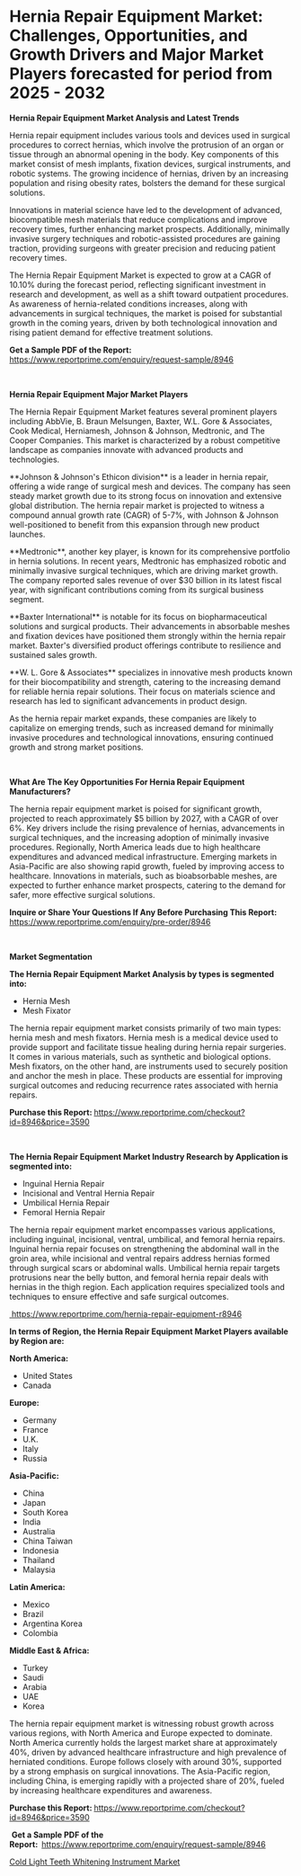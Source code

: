 <p><h1>Hernia Repair Equipment Market: Challenges, Opportunities, and Growth Drivers and Major Market Players forecasted for period from 2025 - 2032</h1></p><p><strong>Hernia Repair Equipment Market Analysis and Latest Trends</strong></p>
<p><p>Hernia repair equipment includes various tools and devices used in surgical procedures to correct hernias, which involve the protrusion of an organ or tissue through an abnormal opening in the body. Key components of this market consist of mesh implants, fixation devices, surgical instruments, and robotic systems. The growing incidence of hernias, driven by an increasing population and rising obesity rates, bolsters the demand for these surgical solutions.</p><p>Innovations in material science have led to the development of advanced, biocompatible mesh materials that reduce complications and improve recovery times, further enhancing market prospects. Additionally, minimally invasive surgery techniques and robotic-assisted procedures are gaining traction, providing surgeons with greater precision and reducing patient recovery times.</p><p>The Hernia Repair Equipment Market is expected to grow at a CAGR of 10.10% during the forecast period, reflecting significant investment in research and development, as well as a shift toward outpatient procedures. As awareness of hernia-related conditions increases, along with advancements in surgical techniques, the market is poised for substantial growth in the coming years, driven by both technological innovation and rising patient demand for effective treatment solutions.</p></p>
<p><strong>Get a Sample PDF of the Report:&nbsp;</strong> <a href="https://www.reportprime.com/enquiry/request-sample/8946?utm_campaign=3107&utm_medium=2&utm_source=Github&utm_content=ia&utm_term=20032025&utm_id=hernia-repair-equipment">https://www.reportprime.com/enquiry/request-sample/8946</a></p>
<p>&nbsp;</p>
<p><strong>Hernia Repair Equipment Major Market Players</strong></p>
<p><p>The Hernia Repair Equipment Market features several prominent players including AbbVie, B. Braun Melsungen, Baxter, W.L. Gore & Associates, Cook Medical, Herniamesh, Johnson & Johnson, Medtronic, and The Cooper Companies. This market is characterized by a robust competitive landscape as companies innovate with advanced products and technologies.</p><p>**Johnson & Johnson's Ethicon division** is a leader in hernia repair, offering a wide range of surgical mesh and devices. The company has seen steady market growth due to its strong focus on innovation and extensive global distribution. The hernia repair market is projected to witness a compound annual growth rate (CAGR) of 5-7%, with Johnson & Johnson well-positioned to benefit from this expansion through new product launches.</p><p>**Medtronic**, another key player, is known for its comprehensive portfolio in hernia solutions. In recent years, Medtronic has emphasized robotic and minimally invasive surgical techniques, which are driving market growth. The company reported sales revenue of over $30 billion in its latest fiscal year, with significant contributions coming from its surgical business segment.</p><p>**Baxter International** is notable for its focus on biopharmaceutical solutions and surgical products. Their advancements in absorbable meshes and fixation devices have positioned them strongly within the hernia repair market. Baxter's diversified product offerings contribute to resilience and sustained sales growth.</p><p>**W. L. Gore & Associates** specializes in innovative mesh products known for their biocompatibility and strength, catering to the increasing demand for reliable hernia repair solutions. Their focus on materials science and research has led to significant advancements in product design.</p><p>As the hernia repair market expands, these companies are likely to capitalize on emerging trends, such as increased demand for minimally invasive procedures and technological innovations, ensuring continued growth and strong market positions.</p></p>
<p>&nbsp;</p>
<p><strong>What Are The Key Opportunities For Hernia Repair Equipment Manufacturers?</strong></p>
<p><p>The hernia repair equipment market is poised for significant growth, projected to reach approximately $5 billion by 2027, with a CAGR of over 6%. Key drivers include the rising prevalence of hernias, advancements in surgical techniques, and the increasing adoption of minimally invasive procedures. Regionally, North America leads due to high healthcare expenditures and advanced medical infrastructure. Emerging markets in Asia-Pacific are also showing rapid growth, fueled by improving access to healthcare. Innovations in materials, such as bioabsorbable meshes, are expected to further enhance market prospects, catering to the demand for safer, more effective surgical solutions.</p></p>
<p><strong>Inquire or Share Your Questions If Any Before Purchasing This Report:</strong> <a href="https://www.reportprime.com/enquiry/pre-order/8946?utm_campaign=3107&utm_medium=2&utm_source=Github&utm_content=ia&utm_term=20032025&utm_id=hernia-repair-equipment">https://www.reportprime.com/enquiry/pre-order/8946</a></p>
<p>&nbsp;</p>
<p><strong>Market Segmentation</strong></p>
<p><strong>The Hernia Repair Equipment Market Analysis by types is segmented into:</strong></p>
<p><ul><li>Hernia Mesh</li><li>Mesh Fixator</li></ul></p>
<p><p>The hernia repair equipment market consists primarily of two main types: hernia mesh and mesh fixators. Hernia mesh is a medical device used to provide support and facilitate tissue healing during hernia repair surgeries. It comes in various materials, such as synthetic and biological options. Mesh fixators, on the other hand, are instruments used to securely position and anchor the mesh in place. These products are essential for improving surgical outcomes and reducing recurrence rates associated with hernia repairs.</p></p>
<p><strong>Purchase this Report:&nbsp;</strong><a href="https://www.reportprime.com/checkout?id=8946&price=3590&utm_campaign=3107&utm_medium=2&utm_source=Github&utm_content=ia&utm_term=20032025&utm_id=hernia-repair-equipment">https://www.reportprime.com/checkout?id=8946&price=3590</a></p>
<p>&nbsp;</p>
<p><strong>The Hernia Repair Equipment Market Industry Research by Application is segmented into:</strong></p>
<p><ul><li>Inguinal Hernia Repair</li><li>Incisional and Ventral Hernia Repair</li><li>Umbilical Hernia Repair</li><li>Femoral Hernia Repair</li></ul></p>
<p><p>The hernia repair equipment market encompasses various applications, including inguinal, incisional, ventral, umbilical, and femoral hernia repairs. Inguinal hernia repair focuses on strengthening the abdominal wall in the groin area, while incisional and ventral repairs address hernias formed through surgical scars or abdominal walls. Umbilical hernia repair targets protrusions near the belly button, and femoral hernia repair deals with hernias in the thigh region. Each application requires specialized tools and techniques to ensure effective and safe surgical outcomes.</p></p>
<p><a href="https://www.reportprime.com/hernia-repair-equipment-r8946?utm_campaign=3107&utm_medium=2&utm_source=Github&utm_content=ia&utm_term=20032025&utm_id=hernia-repair-equipment">&nbsp;https://www.reportprime.com/hernia-repair-equipment-r8946</a></p>
<p><strong>In terms of Region, the Hernia Repair Equipment Market Players available by Region are:</strong></p>
<p>
    <p> <strong> North America: </strong>
        <ul>
            <li>United States</li>
            <li>Canada</li>
        </ul>
        </p> 
    <p> <strong> Europe: </strong>
        <ul>
            <li>Germany</li>
            <li>France</li>
            <li>U.K.</li>
            <li>Italy</li>
            <li>Russia</li>
        </ul>
        </p> 
    <p> <strong> Asia-Pacific: </strong>
        <ul>
            <li>China</li>
            <li>Japan</li>
            <li>South Korea</li>
            <li>India</li>
            <li>Australia</li>
            <li>China Taiwan</li>
            <li>Indonesia</li>
            <li>Thailand</li>
            <li>Malaysia</li>
        </ul>
        </p> 
    <p> <strong> Latin America: </strong>
        <ul>
            <li>Mexico</li>
            <li>Brazil</li>
            <li>Argentina Korea</li>
            <li>Colombia</li>
        </ul>
        </p> 
    <p> <strong> Middle East & Africa: </strong>
        <ul>
            <li>Turkey</li>
            <li>Saudi</li>
            <li>Arabia</li>
            <li>UAE</li>
            <li>Korea</li>
        </ul>
    </p>
    </p>
<p><p>The hernia repair equipment market is witnessing robust growth across various regions, with North America and Europe expected to dominate. North America currently holds the largest market share at approximately 40%, driven by advanced healthcare infrastructure and high prevalence of herniated conditions. Europe follows closely with around 30%, supported by a strong emphasis on surgical innovations. The Asia-Pacific region, including China, is emerging rapidly with a projected share of 20%, fueled by increasing healthcare expenditures and awareness.</p></p>
<p><strong>Purchase this Report: </strong><a href="https://www.reportprime.com/checkout?id=8946&price=3590&utm_campaign=3107&utm_medium=2&utm_source=Github&utm_content=ia&utm_term=20032025&utm_id=hernia-repair-equipment">https://www.reportprime.com/checkout?id=8946&price=3590</a></p>
<p>&nbsp;<strong>Get a Sample PDF of the Report:&nbsp;&nbsp;</strong><a href="https://www.reportprime.com/enquiry/request-sample/8946?utm_campaign=3107&utm_medium=2&utm_source=Github&utm_content=ia&utm_term=20032025&utm_id=hernia-repair-equipment">https://www.reportprime.com/enquiry/request-sample/8946</a></p>
<p><strong></strong></p>
<p><p><a href="https://github.com/voigttyagi/Market-Research-Report-List-1/blob/main/cold-light-teeth-whitening-instrument-market.md?utm_campaign=3107&utm_medium=2&utm_source=Github&utm_content=ia&utm_term=20032025&utm_id=hernia-repair-equipment">Cold Light Teeth Whitening Instrument Market</a></p></p>